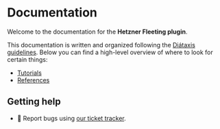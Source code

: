 # Documentation

Welcome to the documentation for the **Hetzner Fleeting plugin**.

This documentation is written and organized following the [Diátaxis guidelines](https://diataxis.fr/). Below you can find a high-level overview of where to look for certain things:

- [Tutorials](tutorials)
- [References](references)

## Getting help

- :bug: Report bugs using [our ticket tracker](https://gitlab.com/hetznercloud/fleeting-plugin-hetzner/-/issues).
